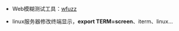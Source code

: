 - Web模糊测试工具：[wfuzz](https://github.com/xmendez/wfuzz)

- linux服务器修改终端显示，**export TERM=screen**、iterm、linux...

